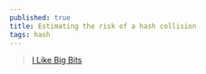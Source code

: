 ```yaml
---
published: true
title: Estimating the risk of a hash collision
tags: hash
---
```

> [I Like Big Bits](http://www.ilikebigbits.com/2018_10_20_estimating_hash_collisions.html)
